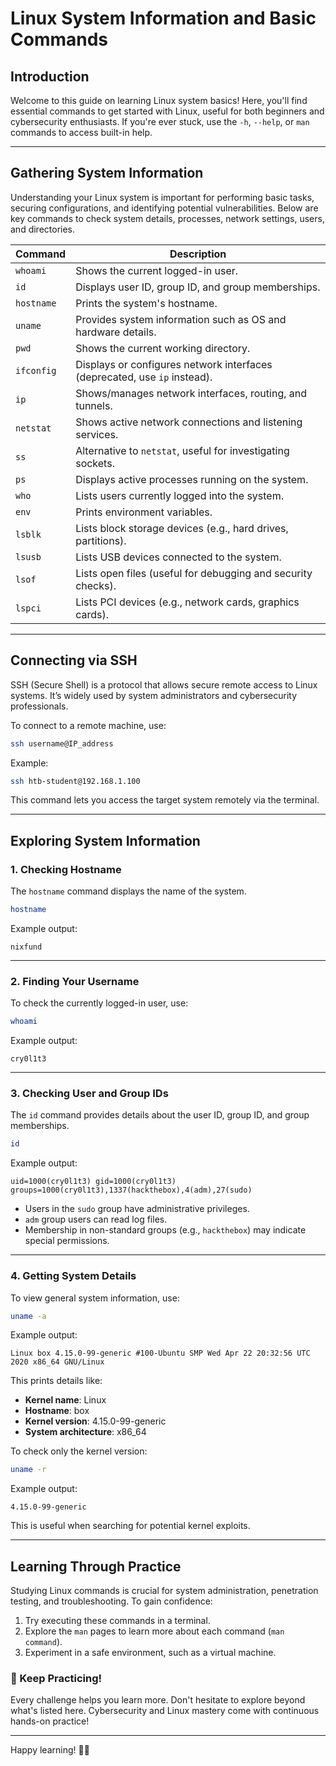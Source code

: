 # Linux System Information and Basic Commands

## Introduction
Welcome to this guide on learning Linux system basics! Here, you'll find essential commands to get started with Linux, useful for both beginners and cybersecurity enthusiasts. If you're ever stuck, use the `-h`, `--help`, or `man` commands to access built-in help.

---

## Gathering System Information
Understanding your Linux system is important for performing basic tasks, securing configurations, and identifying potential vulnerabilities. Below are key commands to check system details, processes, network settings, users, and directories.

| **Command**   | **Description** |
|--------------|----------------|
| `whoami`     | Shows the current logged-in user. |
| `id`         | Displays user ID, group ID, and group memberships. |
| `hostname`   | Prints the system's hostname. |
| `uname`      | Provides system information such as OS and hardware details. |
| `pwd`        | Shows the current working directory. |
| `ifconfig`   | Displays or configures network interfaces (deprecated, use `ip` instead). |
| `ip`         | Shows/manages network interfaces, routing, and tunnels. |
| `netstat`    | Shows active network connections and listening services. |
| `ss`         | Alternative to `netstat`, useful for investigating sockets. |
| `ps`         | Displays active processes running on the system. |
| `who`        | Lists users currently logged into the system. |
| `env`        | Prints environment variables. |
| `lsblk`      | Lists block storage devices (e.g., hard drives, partitions). |
| `lsusb`      | Lists USB devices connected to the system. |
| `lsof`       | Lists open files (useful for debugging and security checks). |
| `lspci`      | Lists PCI devices (e.g., network cards, graphics cards). |

---

## Connecting via SSH
SSH (Secure Shell) is a protocol that allows secure remote access to Linux systems. It’s widely used by system administrators and cybersecurity professionals.

To connect to a remote machine, use:

```bash
ssh username@IP_address
```

Example:

```bash
ssh htb-student@192.168.1.100
```

This command lets you access the target system remotely via the terminal.

---

## Exploring System Information

### 1. Checking Hostname
The `hostname` command displays the name of the system.

```bash
hostname
```

Example output:
```
nixfund
```

---

### 2. Finding Your Username
To check the currently logged-in user, use:

```bash
whoami
```

Example output:
```
cry0l1t3
```

---

### 3. Checking User and Group IDs
The `id` command provides details about the user ID, group ID, and group memberships.

```bash
id
```

Example output:
```
uid=1000(cry0l1t3) gid=1000(cry0l1t3) groups=1000(cry0l1t3),1337(hackthebox),4(adm),27(sudo)
```
- Users in the `sudo` group have administrative privileges.
- `adm` group users can read log files.
- Membership in non-standard groups (e.g., `hackthebox`) may indicate special permissions.

---

### 4. Getting System Details
To view general system information, use:

```bash
uname -a
```

Example output:
```
Linux box 4.15.0-99-generic #100-Ubuntu SMP Wed Apr 22 20:32:56 UTC 2020 x86_64 GNU/Linux
```
This prints details like:
- **Kernel name**: Linux
- **Hostname**: box
- **Kernel version**: 4.15.0-99-generic
- **System architecture**: x86_64

To check only the kernel version:

```bash
uname -r
```

Example output:
```
4.15.0-99-generic
```
This is useful when searching for potential kernel exploits.

---

## Learning Through Practice
Studying Linux commands is crucial for system administration, penetration testing, and troubleshooting. To gain confidence:
1. Try executing these commands in a terminal.
2. Explore the `man` pages to learn more about each command (`man command`).
3. Experiment in a safe environment, such as a virtual machine.

### 🚀 Keep Practicing!
Every challenge helps you learn more. Don't hesitate to explore beyond what's listed here. Cybersecurity and Linux mastery come with continuous hands-on practice!

---
Happy learning! 🐧🚀
